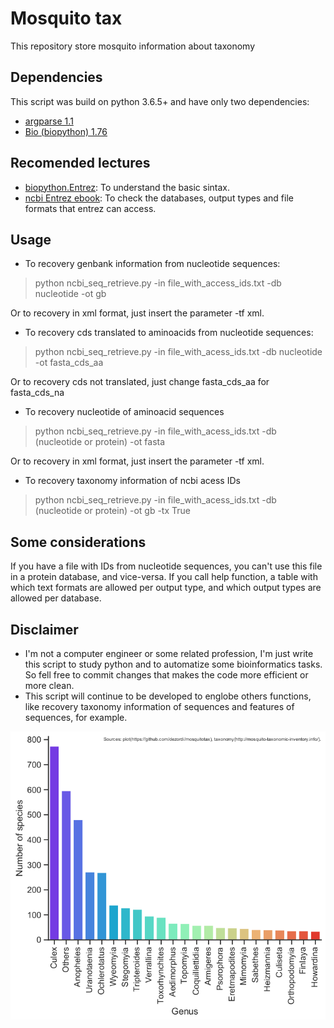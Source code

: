 # Mosquito tax

This repository store mosquito information about taxonomy 

## Dependencies

This script was build on python 3.6.5+ and have only two dependencies:

- [argparse 1.1](https://docs.python.org/3/library/argparse.html)
- [Bio (biopython) 1.76](https://biopython.org/)

## Recomended lectures
- [biopython.Entrez](https://biopython.org/docs/1.74/api/Bio.Entrez.html): To understand the basic sintax.
- [ncbi Entrez ebook](https://www.ncbi.nlm.nih.gov/books/NBK25499/): To check the databases, output types and file formats that entrez can access.
## Usage
- To recovery genbank information from nucleotide sequences:
> python ncbi_seq_retrieve.py -in file_with_access_ids.txt -db nucleotide -ot gb

Or to recovery in xml format, just insert the parameter -tf xml.

- To recovery cds translated to aminoacids from nucleotide sequences:
> python ncbi_seq_retrieve.py -in file_with_acess_ids.txt -db nucleotide -ot fasta_cds_aa

Or to recovery cds not translated, just change fasta_cds_aa for fasta_cds_na

- To recovery nucleotide of aminoacid sequences
> python ncbi_seq_retrieve.py -in file_with_acess_ids.txt -db (nucleotide or protein) -ot fasta

Or to recovery in xml format, just insert the parameter -tf xml.

- To recovery taxonomy information of ncbi acess IDs
> python ncbi_seq_retrieve.py -in file_with_acess_ids.txt -db (nucleotide or protein) -ot gb -tx True

## Some considerations
If you have a file with IDs from nucleotide sequences, you can't use this file in a protein database, and vice-versa. If you call help function, a table with which text formats are allowed per output type, and which output types are allowed per database. 

## Disclaimer

- I'm not a computer engineer or some related profession, I'm just write this script to study python and to automatize some bioinformatics tasks. So fell free to commit changes that makes the code more efficient or more clean.
- This script will continue to be developed to englobe others functions, like recovery taxonomy information of sequences and features of sequences, for example.


![](img_eg/bar_plot.png)